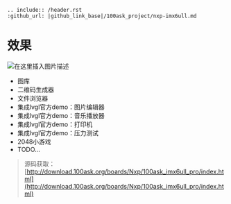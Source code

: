 ```eval_rst
.. include:: /header.rst 
:github_url: |github_link_base|/100ask_project/nxp-imx6ull.md
```

# 效果


![在这里插入图片描述](https://img-blog.csdnimg.cn/20210517155314493.png?x-oss-process=image/watermark,type_ZmFuZ3poZW5naGVpdGk,shadow_10,text_aHR0cHM6Ly9ibG9nLmNzZG4ubmV0L3FxXzM1MTgxMjM2,size_16,color_FFFFFF,t_70)

- 图库
- 二维码生成器
- 文件浏览器
- 集成lvgl官方demo：图片编辑器
- 集成lvgl官方demo：音乐播放器
- 集成lvgl官方demo：打印机
- 集成lvgl官方demo：压力测试
- 2048小游戏
- TODO...

> 源码获取：[http://download.100ask.org/boards/Nxp/100ask_imx6ull_pro/index.html](http://download.100ask.org/boards/Nxp/100ask_imx6ull_pro/index.html)


